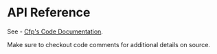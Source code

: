 # API Reference

See - [Cfp's Code Documentation](zig-docs/index.html).

Make sure to checkout code comments for additional details on source.